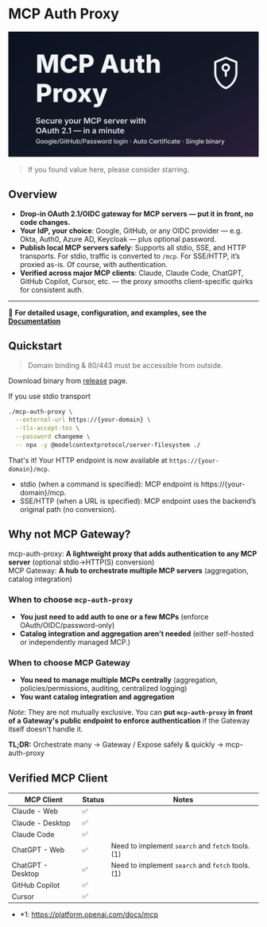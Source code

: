 # MCP Auth Proxy

![Secure your MCP server with OAuth 2.1 — in a minute](./mcp-auth-proxy.svg)

> If you found value here, please consider starring.

## Overview

- **Drop-in OAuth 2.1/OIDC gateway for MCP servers — put it in front, no code changes.**
- **Your IdP, your choice**: Google, GitHub, or any OIDC provider — e.g. Okta, Auth0, Azure AD, Keycloak — plus optional password.
- **Publish local MCP servers safely**: Supports all stdio, SSE, and HTTP transports. For stdio, traffic is converted to `/mcp`. For SSE/HTTP, it’s proxied as-is. Of course, with authentication.
- **Verified across major MCP clients**: Claude, Claude Code, ChatGPT, GitHub Copilot, Cursor, etc. — the proxy smooths client-specific quirks for consistent auth.

---

📖 **For detailed usage, configuration, and examples, see the [Documentation](https://sigbit.github.io/mcp-auth-proxy/)**

## Quickstart

> Domain binding & 80/443 must be accessible from outside.

Download binary from [release](https://github.com/sigbit/mcp-auth-proxy/releases) page.

If you use stdio transport

```sh
./mcp-auth-proxy \
  --external-url https://{your-domain} \
  --tls-accept-tos \
  --password changeme \
  -- npx -y @modelcontextprotocol/server-filesystem ./
```

That's it! Your HTTP endpoint is now available at `https://{your-domain}/mcp`.

- stdio (when a command is specified): MCP endpoint is https://{your-domain}/mcp.
- SSE/HTTP (when a URL is specified): MCP endpoint uses the backend’s original path (no conversion).

## Why not MCP Gateway?

mcp-auth-proxy: **A lightweight proxy that adds authentication to any MCP server** (optional stdio→HTTP(S) conversion)  
MCP Gateway: **A hub to orchestrate multiple MCP servers** (aggregation, catalog integration)

### When to choose `mcp-auth-proxy`

- **You just need to add auth to one or a few MCPs** (enforce OAuth/OIDC/password-only)
- **Catalog integration and aggregation aren’t needed** (either self-hosted or independently managed MCP.)

### When to choose MCP Gateway

- **You need to manage multiple MCPs centrally** (aggregation, policies/permissions, auditing, centralized logging)
- **You want catalog integration and aggregation**

_Note_: They are not mutually exclusive. You can **put `mcp-auth-proxy` in front of a Gateway's public endpoint to enforce authentication** if the Gateway itself doesn't handle it.

**TL;DR:** Orchestrate many → Gateway / Expose safely & quickly → mcp-auth-proxy

## Verified MCP Client

| MCP Client        | Status | Notes                                            |
| ----------------- | ------ | ------------------------------------------------ |
| Claude - Web      | ✅     |                                                  |
| Claude - Desktop  | ✅     |                                                  |
| Claude Code       | ✅     |                                                  |
| ChatGPT - Web     | ✅     | Need to implement `search` and `fetch` tools.(1) |
| ChatGPT - Desktop | ✅     | Need to implement `search` and `fetch` tools.(1) |
| GitHub Copilot    | ✅     |                                                  |
| Cursor            | ✅     |                                                  |

- \*1: https://platform.openai.com/docs/mcp
